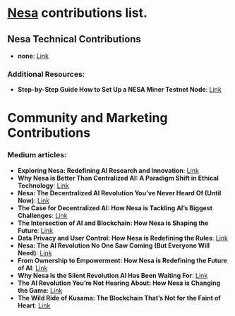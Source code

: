 # [Nesa](https://nesa.ai/) contributions list. 

## Nesa Technical Contributions
- **none**: [Link]()

### Additional Resources:
- **Step-by-Step Guide How to Set Up a NESA Miner Testnet Node**: [Link](https://medium.com/@nokogirisrv/step-by-step-guide-how-to-set-up-a-nesa-miner-testnet-node-b45e73e22550)

# Community and Marketing Contributions
### Medium articles:
- **Exploring Nesa: Redefining AI Research and Innovation**: [Link](https://medium.com/@nokogirisrv/exploring-nesa-redefining-ai-research-and-innovation-d40bf0dd4763)
- **Why Nesa is Better Than Centralized AI: A Paradigm Shift in Ethical Technology**: [Link](https://medium.com/@nokogirisrv/why-nesa-is-better-than-centralized-ai-a-paradigm-shift-in-ethical-technology-b8fb9811b605)
- **Nesa: The Decentralized AI Revolution You’ve Never Heard Of (Until Now)**: [Link](https://medium.com/@nokogirisrv/nesa-the-decentralized-ai-revolution-youve-never-heard-of-until-now-4254a9ebd09c)
- **The Case for Decentralized AI: How Nesa is Tackling AI’s Biggest Challenges**: [Link](https://medium.com/@nokogirisrv/the-case-for-decentralized-ai-how-nesa-is-tackling-ais-biggest-challenges-82a3ea856166)
- **The Intersection of AI and Blockchain: How Nesa is Shaping the Future**: [Link](https://medium.com/@nokogirisrv/the-intersection-of-ai-and-blockchain-how-nesa-is-shaping-the-future-3ec34c970980)
- **Data Privacy and User Control: How Nesa is Redefining the Rules**: [Link](https://medium.com/@nokogirisrv/data-privacy-and-user-control-how-nesa-is-redefining-the-rules-13f9423bb758)
- **Nesa: The AI Revolution No One Saw Coming (But Everyone Will Need)**: [Link](https://medium.com/@nokogirisrv/nesa-the-ai-revolution-no-one-saw-coming-but-everyone-will-need-c1bec833d861)
- **From Ownership to Empowerment: How Nesa is Redefining the Future of AI**: [Link](https://medium.com/@nokogirisrv/from-ownership-to-empowerment-how-nesa-is-redefining-the-future-of-ai-03c845c67f4e)
- **Why Nesa Is the Silent Revolution AI Has Been Waiting For**: [Link](https://medium.com/@nokogirisrv/why-nesa-is-the-silent-revolution-ai-has-been-waiting-for-010d086163bf)
- **The AI Revolution You’re Not Hearing About: How Nesa is Changing the Game**: [Link](https://medium.com/@nokogirisrv/the-ai-revolution-youre-not-hearing-about-how-nesa-is-changing-the-game-f4b02f3e33a5)
- **The Wild Ride of Kusama: The Blockchain That’s Not for the Faint of Heart**: [Link](https://medium.com/@nokogirisrv/the-wild-ride-of-kusama-the-blockchain-thats-not-for-the-faint-of-heart-9d28b8e0217f)

